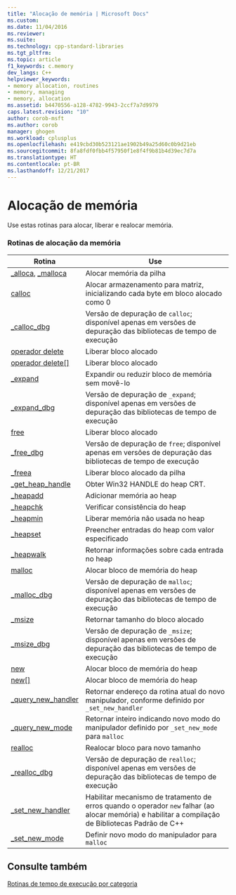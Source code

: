 ```yaml
---
title: "Alocação de memória | Microsoft Docs"
ms.custom: 
ms.date: 11/04/2016
ms.reviewer: 
ms.suite: 
ms.technology: cpp-standard-libraries
ms.tgt_pltfrm: 
ms.topic: article
f1_keywords: c.memory
dev_langs: C++
helpviewer_keywords:
- memory allocation, routines
- memory, managing
- memory, allocation
ms.assetid: b4470556-a128-4782-9943-2ccf7a7d9979
caps.latest.revision: "10"
author: corob-msft
ms.author: corob
manager: ghogen
ms.workload: cplusplus
ms.openlocfilehash: e419cbd30b523121ae1902b49a25d60c0b9d21eb
ms.sourcegitcommit: 8fa8fdf0fbb4f57950f1e8f4f9b81b4d39ec7d7a
ms.translationtype: HT
ms.contentlocale: pt-BR
ms.lasthandoff: 12/21/2017
---
```

# <a name="memory-allocation"></a>Alocação de memória
Use estas rotinas para alocar, liberar e realocar memória.  
  
### <a name="memory-allocation-routines"></a>Rotinas de alocação da memória  
  
|Rotina|Use|  
|-------------|---------|  
|[_alloca](../c-runtime-library/reference/alloca.md), [_malloca](../c-runtime-library/reference/malloca.md)|Alocar memória da pilha|  
|[calloc](../c-runtime-library/reference/calloc.md)|Alocar armazenamento para matriz, inicializando cada byte em bloco alocado como 0|  
|[_calloc_dbg](../c-runtime-library/reference/calloc-dbg.md)|Versão de depuração de `calloc`; disponível apenas em versões de depuração das bibliotecas de tempo de execução|  
|[operador delete](../c-runtime-library/operator-delete-crt.md)|Liberar bloco alocado|  
|[operador delete&#91;&#93;](../c-runtime-library/delete-operator-crt.md)|Liberar bloco alocado|  
|[_expand](../c-runtime-library/reference/expand.md)|Expandir ou reduzir bloco de memória sem movê-lo|  
|[_expand_dbg](../c-runtime-library/reference/expand-dbg.md)|Versão de depuração de `_expand`; disponível apenas em versões de depuração das bibliotecas de tempo de execução|  
|[free](../c-runtime-library/reference/free.md)|Liberar bloco alocado|  
|[_free_dbg](../c-runtime-library/reference/free-dbg.md)|Versão de depuração de `free`; disponível apenas em versões de depuração das bibliotecas de tempo de execução|  
|[_freea](../c-runtime-library/reference/freea.md)|Liberar bloco alocado da pilha|  
|[_get_heap_handle](../c-runtime-library/reference/get-heap-handle.md)|Obter Win32 HANDLE do heap CRT.|  
|[_heapadd](../c-runtime-library/heapadd.md)|Adicionar memória ao heap|  
|[_heapchk](../c-runtime-library/reference/heapchk.md)|Verificar consistência do heap|  
|[_heapmin](../c-runtime-library/reference/heapmin.md)|Liberar memória não usada no heap|  
|[_heapset](../c-runtime-library/heapset.md)|Preencher entradas do heap com valor especificado|  
|[_heapwalk](../c-runtime-library/reference/heapwalk.md)|Retornar informações sobre cada entrada no heap|  
|[malloc](../c-runtime-library/reference/malloc.md)|Alocar bloco de memória do heap|  
|[_malloc_dbg](../c-runtime-library/reference/malloc-dbg.md)|Versão de depuração de `malloc`; disponível apenas em versões de depuração das bibliotecas de tempo de execução|  
|[_msize](../c-runtime-library/reference/msize.md)|Retornar tamanho do bloco alocado|  
|[_msize_dbg](../c-runtime-library/reference/msize-dbg.md)|Versão de depuração de `_msize`; disponível apenas em versões de depuração das bibliotecas de tempo de execução|  
|[new](../c-runtime-library/operator-new-crt.md)|Alocar bloco de memória do heap|  
|[new&#91;&#93;](../c-runtime-library/new-operator-crt.md)|Alocar bloco de memória do heap|  
|[_query_new_handler](../c-runtime-library/reference/query-new-handler.md)|Retornar endereço da rotina atual do novo manipulador, conforme definido por `_set_new_handler`|  
|[_query_new_mode](../c-runtime-library/reference/query-new-mode.md)|Retornar inteiro indicando novo modo do manipulador definido por `_set_new_mode` para `malloc`|  
|[realloc](../c-runtime-library/reference/realloc.md)|Realocar bloco para novo tamanho|  
|[_realloc_dbg](../c-runtime-library/reference/realloc-dbg.md)|Versão de depuração de `realloc`; disponível apenas em versões de depuração das bibliotecas de tempo de execução|  
|[_set_new_handler](../c-runtime-library/reference/set-new-handler.md)|Habilitar mecanismo de tratamento de erros quando o operador `new` falhar (ao alocar memória) e habilitar a compilação de Bibliotecas Padrão de C++|  
|[_set_new_mode](../c-runtime-library/reference/set-new-mode.md)|Definir novo modo do manipulador para `malloc`|  
  
## <a name="see-also"></a>Consulte também  
 [Rotinas de tempo de execução por categoria](../c-runtime-library/run-time-routines-by-category.md)
